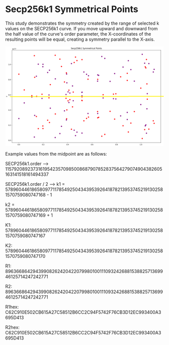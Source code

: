 # Secp256k1 Symmetrical Points

This study demonstrates the symmetry created by the range of selected k values on the SECP256k1 curve.
If you move upward and downward from the half value of the curve's order parameter, the X-coordinates of the resulting points will be equal, creating a symmetry parallel to the X-axis.

![Points](images/Points.png)


Example values from the midpoint are as follows:

SECP256k1.order -->
115792089237316195423570985008687907852837564279074904382605163141518161494337


SECP256k1.order / 2 -->
k1 = 57896044618658097711785492504343953926418782139537452191302581570759080747168 - 1

k2 = 57896044618658097711785492504343953926418782139537452191302581570759080747169 + 1

K1: 57896044618658097711785492504343953926418782139537452191302581570759080747167

K2: 57896044618658097711785492504343953926418782139537452191302581570759080747170

R1: 89636686429439908262420422079980100111093242688153882571369946125714247242771

R2: 89636686429439908262420422079980100111093242688153882571369946125714247242771

R1hex: C62C910E502CB615A27C58512B6CC2C94F5742F76CB3D12EC993400A3695D413

R2hex: C62C910E502CB615A27C58512B6CC2C94F5742F76CB3D12EC993400A3695D413
